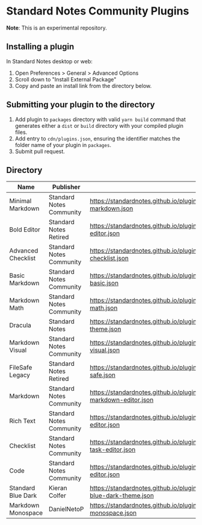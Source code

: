 # Standard Notes Community Plugins

**Note**: This is an experimental repository.

## Installing a plugin

In Standard Notes desktop or web:

1. Open Preferences > General > Advanced Options
2. Scroll down to "Install External Package"
3. Copy and paste an install link from the directory below.

## Submitting your plugin to the directory

1. Add plugin to `packages` directory with valid `yarn build` command that generates either a `dist` or `build` directory with your compiled plugin files.
2. Add entry to `cdn/plugins.json`, ensuring the identifier matches the folder name of your plugin in `packages`.
3. Submit pull request.

## Directory

| Name | Publisher | Install Link |
|------|-----------|--------------|
|Minimal Markdown|Standard Notes Community|https://standardnotes.github.io/plugins/cdn/dist/entries/com.sncommunity.minimal-markdown.json|
|Bold Editor|Standard Notes Retired|https://standardnotes.github.io/plugins/cdn/dist/entries/com.sncommunity.bold-editor.json|
|Advanced Checklist|Standard Notes Community|https://standardnotes.github.io/plugins/cdn/dist/entries/com.sncommunity.advanced-checklist.json|
|Basic Markdown|Standard Notes Community|https://standardnotes.github.io/plugins/cdn/dist/entries/com.sncommunity.markdown-basic.json|
|Markdown Math|Standard Notes Community|https://standardnotes.github.io/plugins/cdn/dist/entries/com.sncommunity.markdown-math.json|
|Dracula|Standard Notes|https://standardnotes.github.io/plugins/cdn/dist/entries/com.sncommunity.dracula-theme.json|
|Markdown Visual|Standard Notes Community|https://standardnotes.github.io/plugins/cdn/dist/entries/com.sncommunity.markdown-visual.json|
|FileSafe Legacy|Standard Notes Retired|https://standardnotes.github.io/plugins/cdn/dist/entries/org.standardnotes.legacy.file-safe.json|
|Markdown|Standard Notes Community|https://standardnotes.github.io/plugins/cdn/dist/entries/org.standardnotes.advanced-markdown-editor.json|
|Rich Text|Standard Notes Community|https://standardnotes.github.io/plugins/cdn/dist/entries/org.standardnotes.plus-editor.json|
|Checklist|Standard Notes Community|https://standardnotes.github.io/plugins/cdn/dist/entries/org.standardnotes.simple-task-editor.json|
|Code|Standard Notes Community|https://standardnotes.github.io/plugins/cdn/dist/entries/org.standardnotes.code-editor.json|
|Standard Blue Dark|Kieran Colfer|https://standardnotes.github.io/plugins/cdn/dist/entries/com.sncommunity.standard-blue-dark-theme.json|
|Markdown Monospace|DanielNetoP|https://standardnotes.github.io/plugins/cdn/dist/entries/com.sncommunity.markdown-monospace.json|
